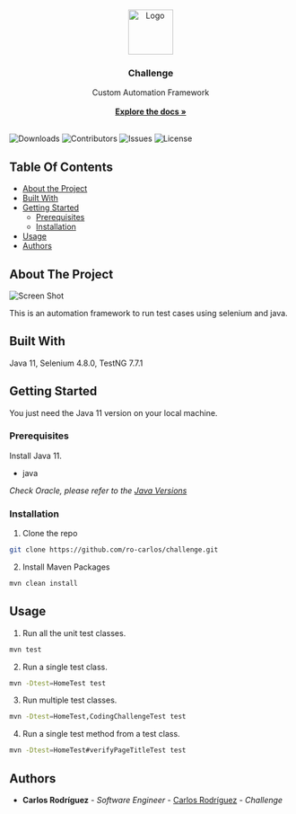 <br/>
<p align="center">
  <a href="https://github.com/ro-carlos/challenge">
    <img src="https://upload.wikimedia.org/wikipedia/commons/d/d5/Selenium_Logo.png" alt="Logo" width="80" height="80">
  </a>

  <h3 align="center">Challenge</h3>

  <p align="center">
    Custom Automation Framework
    <br/>
    <br/>
    <a href="https://github.com/ro-carlos/challenge"><strong>Explore the docs »</strong></a>
    <br/>
    <br/>
  </p>
</p>

![Downloads](https://img.shields.io/github/downloads/ro-carlos/challenge/total) ![Contributors](https://img.shields.io/github/contributors/ro-carlos/challenge?color=dark-green) ![Issues](https://img.shields.io/github/issues/ro-carlos/challenge) ![License](https://img.shields.io/github/license/ro-carlos/challenge) 

## Table Of Contents

* [About the Project](#about-the-project)
* [Built With](#built-with)
* [Getting Started](#getting-started)
  * [Prerequisites](#prerequisites)
  * [Installation](#installation)
* [Usage](#usage)
* [Authors](#authors)

## About The Project

![Screen Shot](https://drive.google.com/uc?export=view&id=1Ioi2nQvrn--pz3Tq1_3RW5Riq4K8AVpX)

This is an automation framework to run test cases using selenium and java.

## Built With

Java 11, Selenium 4.8.0, TestNG 7.7.1

## Getting Started

You just need the Java 11 version on your local machine.

### Prerequisites

Install Java 11.

* java

_Check Oracle, please refer to the [Java Versions](https://www.oracle.com/java/technologies/javase/jdk11-archive-downloads.html)_

### Installation

1. Clone the repo

```sh
git clone https://github.com/ro-carlos/challenge.git
```

2. Install Maven Packages

```sh
mvn clean install
```

## Usage

1. Run all the unit test classes.
```sh
mvn test
```

2. Run a single test class.
```sh
mvn -Dtest=HomeTest test
```

 3. Run multiple test classes.
```sh
mvn -Dtest=HomeTest,CodingChallengeTest test
```

 4. Run a single test method from a test class.
```sh
mvn -Dtest=HomeTest#verifyPageTitleTest test
```

## Authors

* **Carlos Rodríguez** - *Software Engineer* - [Carlos Rodríguez](https://github.com/ro-carlos/) - *Challenge*

